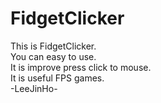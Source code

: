 # FidgetClicker
This is FidgetClicker. <br>
You can easy to use. <br>
It is improve press click to mouse.<br>
It is useful FPS games.<br>
-LeeJinHo-
